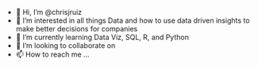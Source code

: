 - 👋 Hi, I’m @chrisjruiz
- 👀 I’m interested in all things Data and how to use data driven insights to make better decisions for companies
- 🌱 I’m currently learning Data Viz, SQL, R, and Python
- 💞️ I’m looking to collaborate on 
- 📫 How to reach me ...

<!---
chrisjruiz/chrisjruiz is a ✨ special ✨ repository because its `README.md` (this file) appears on your GitHub profile.
You can click the Preview link to take a look at your changes.
--->
